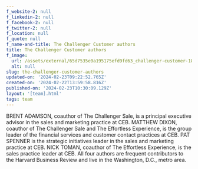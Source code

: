```yaml
---
f_website-2: null
f_linkedin-2: null
f_facebook-2: null
f_twitter-2: null
f_location: null
f_quote: null
f_name-and-title: The Challenger Customer authors
title: The Challenger Customer authors
f_image:
  url: /assets/external/65d7535e0a195175efd9fd63_challenger-customer-180x220.jpeg
  alt: null
slug: the-challenger-customer-authors
updated-on: '2024-02-23T09:22:52.765Z'
created-on: '2024-02-22T13:59:58.816Z'
published-on: '2024-02-23T10:30:09.129Z'
layout: '[team].html'
tags: team
---
```


BRENT ADAMSON, coauthor of The Challenger Sale, is a principal executive advisor in the sales and marketing practice at CEB. MATTHEW DIXON, coauthor of The Challenger Sale and The Effortless Experience, is the group leader of the financial services and customer contact practices at CEB. PAT SPENNER is the strategic initiatives leader in the sales and marketing practice at CEB. NICK TOMAN, coauthor of The Effortless Experience, is the sales practice leader at CEB. All four authors are frequent contributors to the Harvard Business Review and live in the Washington, D.C., metro area.
